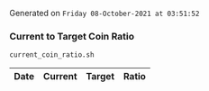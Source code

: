 Generated on `Friday 08-October-2021 at 03:51:52`

### Current to Target Coin Ratio
`current_coin_ratio.sh`

Date|Current|Target|Ratio
---|---|---|---
